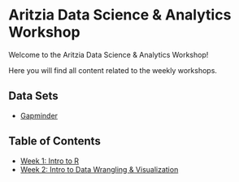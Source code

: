 # Aritzia Data Science & Analytics Workshop

Welcome to the Aritzia Data Science & Analytics Workshop!

Here you will find all content related to the weekly workshops.


## Data Sets

* [Gapminder](https://github.com/Dustin21/Aritzia/raw/master/Week1_Intro/data/gapminder.tsv)


## Table of Contents

* [Week 1: Intro to R](https://bit.ly/2ABgBWr)
* [Week 2: Intro to Data Wrangling & Visualization](https://bit.ly/2OsBgya)
